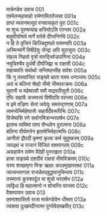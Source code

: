 मार्कण्डेय उवाच	001  
एवमेतन्महाबाहो रामेणामिततेजसा	001a  
प्राप्तं व्यसनमत्युग्रं वनवासकृतं पुरा	001c  
मा शुचः पुरुषव्याघ्र क्षत्रियोऽसि परन्तप	002a  
बाहुवीर्याश्रये मार्गे वर्तसे दीप्तनिर्णये	002c  
न हि ते वृजिनं किञ्चिद्दृश्यते परमण्वपि	003a  
अस्मिन्मार्गे विषीदेयुः सेन्द्रा अपि सुरासुराः	003c  
संहत्य निहतो वृत्रो मरुद्भिर्वज्रपाणिना	004a  
नमुचिश्चैव दुर्धर्षो दीर्घजिह्वा च राक्षसी	004c  
सहायवति सर्वार्थाः सन्तिष्ठन्तीह सर्वशः	005a  
किं नु तस्याजितं सङ्ख्ये भ्राता यस्य धनञ्जयः	005c  
अयं च बलिनां श्रेष्ठो भीमो भीमपराक्रमः	006a  
युवानौ च महेष्वासौ यमौ माद्रवतीसुतौ	006c  
एभिः सहायैः कस्मात्त्वं विषीदसि परन्तप	006e  
य इमे वज्रिणः सेनां जयेयुः समरुद्गणाम्	007a  
त्वमप्येभिर्महेष्वासैः सहायैर्देवरूपिभिः	007c  
विजेष्यसि रणे सर्वानमित्रान्भरतर्षभ	007e  
इतश्च त्वमिमां पश्य सैन्धवेन दुरात्मना	008a  
बलिना वीर्यमत्तेन हृतामेभिर्महात्मभिः	008c  
आनीतां द्रौपदीं कृष्णां कृत्वा कर्म सुदुष्करम्	009a  
जयद्रथं च राजानं विजितं वशमागतम्	009c  
असहायेन रामेण वैदेही पुनराहृता	010a  
हत्वा सङ्ख्ये दशग्रीवं राक्षसं भीमविक्रमम्	010c  
यस्य शाखामृगा मित्रा ऋक्षाः कालमुखास्तथा	011a  
जात्यन्तरगता राजन्नेतद्बुद्ध्यानुचिन्तय	011c  
तस्मात्त्वं कुरुशार्दूल मा शुचो भरतर्षभ	012a  
त्वद्विधा हि महात्मानो न शोचन्ति परन्तप	012c  
वैशम्पायन उवाच	013  
एवमाश्वासितो राजा मार्कण्डेयेन धीमता	013a  
त्यक्त्वा दुःखमदीनात्मा पुनरेवेदमब्रवीत्	013c  
